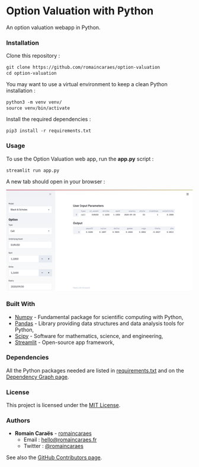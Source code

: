 # Option Valuation with Python

An option valuation webapp in Python.


### Installation

Clone this repository :

	git clone https://github.com/romaincaraes/option-valuation
	cd option-valuation
	
You may want to use a virtual environment to keep a clean Python installation :

	python3 -m venv venv/
	source venv/bin/activate

Install the required dependencies :

	pip3 install -r requirements.txt
	
### Usage

To use the Option Valuation web app, run the __app.py__ script : 

	streamlit run app.py

A new tab should open in your browser :

![Streamlit Web App Screenshot](img/screenshot.png)

### Built With

- [Numpy](https://numpy.org/) - Fundamental package for scientific computing with Python,
- [Pandas](https://pandas.pydata.org/) - Library providing data structures and data analysis tools for Python,
- [Scipy](https://scipy.org/) - Software for mathematics, science, and engineering,
- [Streamlit](https://streamlit.io) - Open-source app framework,

### Dependencies

All the Python packages needed are listed in [requirements.txt](https://github.com/romaincaraes/option-valuation/blob/master/requirements.txt) and on the [Dependency Graph page](https://github.com/romaincaraes/option-valuation/network/dependencies).


### License

This project is licensed under the [MIT License](https://github.com/romaincaraes/option-valuation/blob/master/LICENSE).


### Authors

- **Romain Caraës** - [romaincaraes](https://github.com/romaincaraes)
	- Email : [hello@romaincaraes.fr](mailto:hello@romaincaraes.fr)
	- Twitter : [@romaincaraes](https://twitter.com/romaincaraes)

See also the [GitHub Contributors page](https://github.com/romaincaraes/option-valuation/graphs/contributors).
